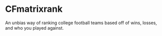 # CFmatrixrank
An unbias way of ranking college football teams based off of wins, losses, and who you played against.
